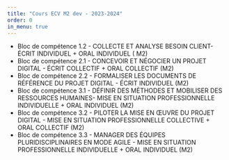 ```yaml
---
title: "Cours ECV M2 dev - 2023-2024"
order: 0
in_menu: true
---
```

- Bloc de compétence 1.2 - COLLECTE ET ANALYSE BESOIN CLIENT- ÉCRIT INDIVIDUEL + ORAL INDIVIDUEL ( M2)
- Bloc de compétence 2.1 - CONCEVOIR ET NÉGOCIER UN PROJET DIGITAL - ÉCRIT COLLECTIF + ORAL COLLECTIF (M2)
- Bloc de compétence 2.2 - FORMALISER LES DOCUMENTS DE RÉFÉRENCE DU PROJET DIGITAL - ÉCRIT INDIVIDUEL (M2)
- Bloc de compétence 3.1 - DÉFINIR DES MÉTHODES ET MOBILISER DES RESSOURCES HUMAINES- MISE EN SITUATION PROFESSIONNELLE INDIVIDUELLE + ORAL INDIVIDUEL (M2)
- Bloc de compétence 3.2 - PILOTER LA MISE EN ŒUVRE DU PROJET DIGITAL - MISE EN SITUATION PROFESSIONNELLE COLLECTIVE + ORAL COLLECTIF (M2)
- Bloc de compétence 3.3 - MANAGER DES ÉQUIPES PLURIDISCIPLINAIRES EN MODE AGILE - MISE EN SITUATION PROFESSIONNELLE INDIVIDUELLE + ORAL INDIVIDUEL (M2) 